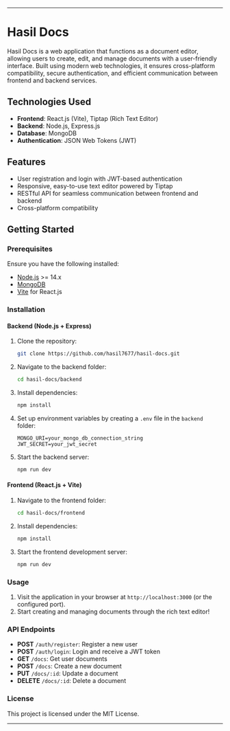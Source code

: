 

---

# Hasil Docs

Hasil Docs is a web application that functions as a document editor, allowing users to create, edit, and manage documents with a user-friendly interface. Built using modern web technologies, it ensures cross-platform compatibility, secure authentication, and efficient communication between frontend and backend services.

## Technologies Used

- **Frontend**: React.js (Vite), Tiptap (Rich Text Editor)
- **Backend**: Node.js, Express.js
- **Database**: MongoDB
- **Authentication**: JSON Web Tokens (JWT) 

## Features

- User registration and login with JWT-based authentication
- Responsive, easy-to-use text editor powered by Tiptap
- RESTful API for seamless communication between frontend and backend
- Cross-platform compatibility

## Getting Started

### Prerequisites

Ensure you have the following installed:

- [Node.js](https://nodejs.org/) >= 14.x
- [MongoDB](https://www.mongodb.com/)
- [Vite](https://vitejs.dev/) for React.js

### Installation

#### Backend (Node.js + Express)

1. Clone the repository:
   ```bash
   git clone https://github.com/hasil7677/hasil-docs.git
   ```

2. Navigate to the backend folder:
   ```bash
   cd hasil-docs/backend
   ```

3. Install dependencies:
   ```bash
   npm install
   ```

4. Set up environment variables by creating a `.env` file in the `backend` folder:
   ```plaintext
   MONGO_URI=your_mongo_db_connection_string
   JWT_SECRET=your_jwt_secret
   ```

5. Start the backend server:
   ```bash
   npm run dev
   ```

#### Frontend (React.js + Vite)

1. Navigate to the frontend folder:
   ```bash
   cd hasil-docs/frontend
   ```

2. Install dependencies:
   ```bash
   npm install
   ```

3. Start the frontend development server:
   ```bash
   npm run dev
   ```

### Usage

1. Visit the application in your browser at `http://localhost:3000` (or the configured port).
2. Start creating and managing documents through the rich text editor!

### API Endpoints

- **POST** `/auth/register`: Register a new user
- **POST** `/auth/login`: Login and receive a JWT token
- **GET** `/docs`: Get user documents
- **POST** `/docs`: Create a new document
- **PUT** `/docs/:id`: Update a document
- **DELETE** `/docs/:id`: Delete a document

### License

This project is licensed under the MIT License.

---


